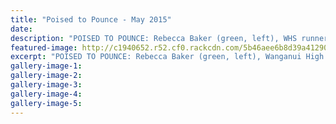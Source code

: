 ```yaml
---
title: "Poised to Pounce - May 2015"
date: 
description: "POISED TO POUNCE: Rebecca Baker (green, left), WHS runner, stalks the early leaders before clearing out to win the Year 9 Girls' event in Waiouru..."
featured-image: http://c1940652.r52.cf0.rackcdn.com/5b46aee6b8d39a41290004a3/rebecca-baker.gif
excerpt: "POISED TO POUNCE: Rebecca Baker (green, left), Wanganui High School runner, stalks the early leaders before clearing out to win the Year 9 Girls' event in Waiouru..."
gallery-image-1: 
gallery-image-2: 
gallery-image-3: 
gallery-image-4: 
gallery-image-5: 
---
```

